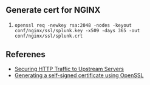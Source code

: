 #

## Generate cert for NGINX
1. `openssl req -newkey rsa:2048 -nodes -keyout conf/nginx/ssl/splunk.key -x509 -days 365 -out conf/nginx/ssl/splunk.crt`


## Referenes
* [Securing HTTP Traffic to Upstream Servers](https://docs.nginx.com/nginx/admin-guide/security-controls/securing-http-traffic-upstream/)
* [Generating a self-signed certificate using OpenSSL](https://www.ibm.com/support/knowledgecenter/en/SSMNED_5.0.0/com.ibm.apic.cmc.doc/task_apionprem_gernerate_self_signed_openSSL.html)
